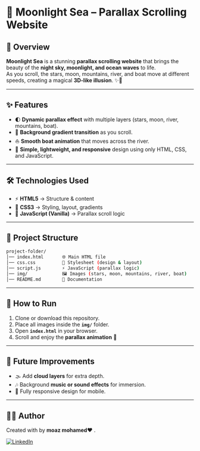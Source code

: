 # 🌊 Moonlight Sea – Parallax Scrolling Website

## 📖 Overview
**Moonlight Sea** is a stunning **parallax scrolling website** that brings the beauty of the **night sky, moonlight, and ocean waves** to life.  
As you scroll, the stars, moon, mountains, river, and boat move at different speeds, creating a magical **3D-like illusion**. ✨🌙

---

## ✨ Features
- 🌓 **Dynamic parallax effect** with multiple layers (stars, moon, river, mountains, boat).  
- 🌈 **Background gradient transition** as you scroll.  
- ⛵ **Smooth boat animation** that moves across the river.  
- 📱 **Simple, lightweight, and responsive** design using only HTML, CSS, and JavaScript.  

---

## 🛠️ Technologies Used
- ⚡ **HTML5** → Structure & content  
- 🎨 **CSS3** → Styling, layout, gradients  
- 🧩 **JavaScript (Vanilla)** → Parallax scroll logic  

---

## 📂 Project Structure

```bash
project-folder/
│── index.html       🌐 Main HTML file
│── css.css          🎨 Stylesheet (design & layout)
│── script.js        ⚡ JavaScript (parallax logic)
│── img/             🖼️ Images (stars, moon, mountains, river, boat)
│── README.md        📖 Documentation

```
---

## 🚀 How to Run
1. Clone or download this repository.  
2. Place all images inside the **`img/`** folder.  
3. Open **`index.html`** in your browser.  
4. Scroll and enjoy the **parallax animation** 🎉  


---

## 📌 Future Improvements
- 🌫️ Add **cloud layers** for extra depth.  
- 🎶 Background **music or sound effects** for immersion.  
- 📱 Fully responsive design for mobile.  

---

## 👨‍💻 Author
Created with by **moaz mohamed**❤️ .  


[![LinkedIn](https://img.shields.io/badge/LinkedIn-moaz--mohamed-blue?logo=linkedin&style=for-the-badge)](https://www.linkedin.com/in/moaz-mohamed-545725375/)
